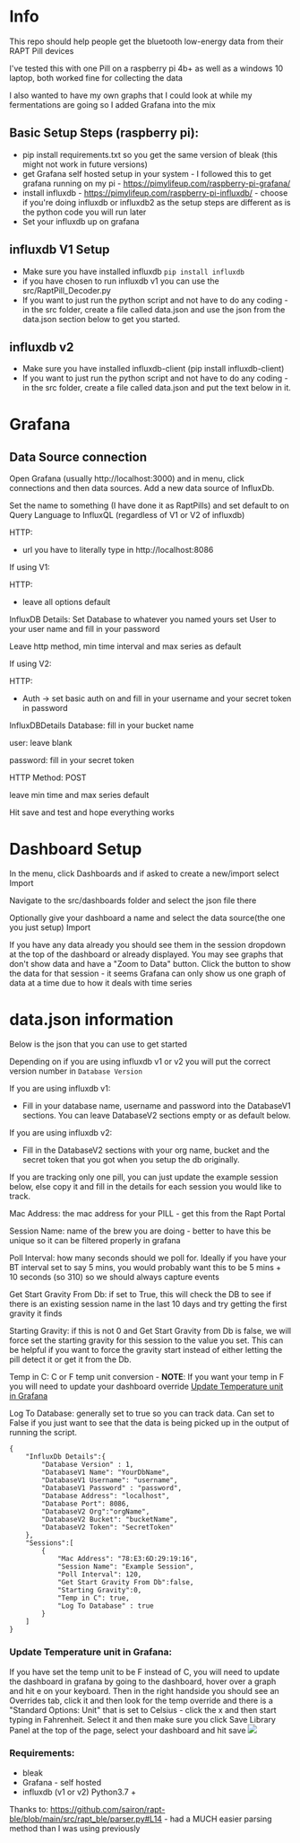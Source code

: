 # Info
This repo should help people get the bluetooth low-energy data from their RAPT Pill devices

I've tested this with one Pill on a raspberry pi 4b+ as well as a windows 10 laptop, both worked fine for collecting the data

I also wanted to have my own graphs that I could look at while my fermentations are going so I added Grafana into the mix

## Basic Setup Steps (raspberry pi):
- pip install requirements.txt so you get the same version of bleak (this might not work in future versions)
- get Grafana self hosted setup in your system - I followed this to get grafana running on my pi - https://pimylifeup.com/raspberry-pi-grafana/
- install influxdb - https://pimylifeup.com/raspberry-pi-influxdb/  - choose if you're doing influxdb or influxdb2 as the setup steps are different as is the python code you will run later
- Set your influxdb up on grafana


## influxdb V1 Setup
- Make sure you have installed influxdb  `pip install influxdb`
- if you have chosen to run influxdb v1 you can use the src/RaptPill_Decoder.py 
- If you want to just run the python script and not have to do any coding - in the src folder, create a file called data.json and use the json from the data.json section below to get you started.

## influxdb v2
- Make sure you have installed influxdb-client (pip install influxdb-client)
- If you want to just run the python script and not have to do any coding - in the src folder, create a file called data.json and put the text below in it. 

# Grafana
## Data Source connection
Open Grafana (usually http://localhost:3000) and in menu, click connections and then data sources. Add a new data source of InfluxDb.

Set the name to something (I have done it as RaptPills) and set default to on
Query Language to InfluxQL (regardless of V1 or V2 of influxdb)

HTTP:
- url you have to literally type in http://localhost:8086

If using V1:

HTTP:
- leave all options default

InfluxDB Details:
Set Database to whatever you named yours 
set User to your user name and fill in your password

Leave http method, min time interval and max series as default

If using V2:

HTTP:
- Auth -> set basic auth on and fill in your username and your secret token in password

InfluxDBDetails
Database: fill in your bucket name

user: leave blank

password: fill in your secret token

HTTP Method: POST

leave min time and max series default

Hit save and test and hope everything works

# Dashboard Setup
In the menu, click Dashboards and if asked to create a new/import select Import

Navigate to the src/dashboards folder and select the json file there

Optionally give your dashboard a name and select the data source(the one you just setup)
Import

If you have any data already you should see them in the session dropdown at the top of the dashboard or already displayed. You may see graphs that don't show data and have a "Zoom to Data" button. Click the button to show the data for that session - it seems Grafana can only show us one graph of data at a time due to how it deals with time series



# data.json information

Below is the json that you can use to get started

Depending on if you are using influxdb v1 or v2 you will put the correct version number in `Database Version`

If you are using influxdb v1:
- Fill in your database name, username and password into the DatabaseV1 sections. You can leave DatabaseV2 sections empty or as default below.

If you are using influxdb v2:
- Fill in the DatabaseV2 sections with your org name, bucket and the secret token that you got when you setup the db originally. 

If you are tracking only one pill, you can just update the example session below, else copy it and fill in the details for each session you would like to track.

Mac Address: the mac address for your PILL - get this from the Rapt Portal 

Session Name: name of the brew you are doing - better to have this be unique so it can be filtered properly in grafana

Poll Interval: how many seconds should we poll for. Ideally if you have your BT interval set to say 5 mins, you would probably want this to be 5 mins + 10 seconds (so 310) so we should always capture events

Get Start Gravity From Db: if set to True, this will check the DB to see if there is an existing session name in the last 10 days and try getting the first gravity it finds

Starting Gravity: if this is not 0 and Get Start Gravity from Db is false, we will force set the starting gravity for this session to the value you set. This can be helpful if you want to force the gravity start instead of either letting the pill detect it or get it from the Db.

Temp in C: C or F temp unit conversion - **NOTE**: If you want your temp in F you will need to update your dashboard override [Update Temperature unit in Grafana](https://github.com/TravisEvashkevich/RAPT-Pill-Bluetooth-Decoder/edit/main/ReadMe.md#update-temperature-unit-in-grafana)

Log To Database: generally set to true so you can track data. Can set to False if you just want to see that the data is being picked up in the output of running the script.

```
{
    "InfluxDb Details":{
        "Database Version" : 1,
        "DatabaseV1 Name": "YourDbName",
        "DatabaseV1 Username": "username",
        "DatabaseV1 Password" : "password",
        "Database Address": "localhost",
        "Database Port": 8086,
        "DatabaseV2 Org":"orgName",
        "DatabaseV2 Bucket": "bucketName",
        "DatabaseV2 Token": "SecretToken"
    },
    "Sessions":[
        {
            "Mac Address": "78:E3:6D:29:19:16",
            "Session Name": "Example Session",
            "Poll Interval": 120,
            "Get Start Gravity From Db":false,
            "Starting Gravity":0,
            "Temp in C": true, 
            "Log To Database" : true
        }
    ]
}
```

### Update Temperature unit in Grafana:

If you have set the temp unit to be F instead of C, you will need to update the dashboard in grafana by going to the dashboard, hover over a graph and hit e on your keyboard. Then in the right handside you should see an Overrides tab, click it and then look for the temp override and there is a "Standard Options: Unit" that is set to Celsius - click the x and then start typing in Fahrenheit. Select it and then make sure you click Save Library Panel at the top of the page, select your dashboard and hit save 
<img src="images/CtoF.png">


### Requirements:
- bleak
- Grafana - self hosted
- influxdb (v1 or v2)
Python3.7 +

Thanks to:
https://github.com/sairon/rapt-ble/blob/main/src/rapt_ble/parser.py#L14 - had a MUCH easier parsing method than I was using previously
